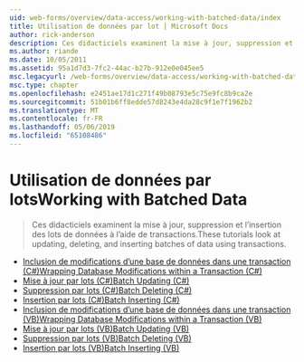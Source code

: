 ```yaml
---
uid: web-forms/overview/data-access/working-with-batched-data/index
title: Utilisation de données par lot | Microsoft Docs
author: rick-anderson
description: Ces didacticiels examinent la mise à jour, suppression et l’insertion des lots de données à l’aide de transactions.
ms.author: riande
ms.date: 10/05/2011
ms.assetid: 95a1d7d3-7fc2-44ac-b27b-912e0e045ee5
msc.legacyurl: /web-forms/overview/data-access/working-with-batched-data
msc.type: chapter
ms.openlocfilehash: e2451ae17d1c271f49b08793e5c75e9fc8b9ca2e
ms.sourcegitcommit: 51b01b6ff8edde57d8243e4da28c9f1e7f1962b2
ms.translationtype: MT
ms.contentlocale: fr-FR
ms.lasthandoff: 05/06/2019
ms.locfileid: "65108486"
---
```

# <a name="working-with-batched-data"></a><span data-ttu-id="34827-103">Utilisation de données par lots</span><span class="sxs-lookup"><span data-stu-id="34827-103">Working with Batched Data</span></span>

> <span data-ttu-id="34827-104">Ces didacticiels examinent la mise à jour, suppression et l’insertion des lots de données à l’aide de transactions.</span><span class="sxs-lookup"><span data-stu-id="34827-104">These tutorials look at updating, deleting, and inserting batches of data using transactions.</span></span>

- [<span data-ttu-id="34827-105">Inclusion de modifications d’une base de données dans une transaction (C#)</span><span class="sxs-lookup"><span data-stu-id="34827-105">Wrapping Database Modifications within a Transaction (C#)</span></span>](wrapping-database-modifications-within-a-transaction-cs.md)
- [<span data-ttu-id="34827-106">Mise à jour par lots (C#)</span><span class="sxs-lookup"><span data-stu-id="34827-106">Batch Updating (C#)</span></span>](batch-updating-cs.md)
- [<span data-ttu-id="34827-107">Suppression par lots (C#)</span><span class="sxs-lookup"><span data-stu-id="34827-107">Batch Deleting (C#)</span></span>](batch-deleting-cs.md)
- [<span data-ttu-id="34827-108">Insertion par lots (C#)</span><span class="sxs-lookup"><span data-stu-id="34827-108">Batch Inserting (C#)</span></span>](batch-inserting-cs.md)
- [<span data-ttu-id="34827-109">Inclusion de modifications d’une base de données dans une transaction (VB)</span><span class="sxs-lookup"><span data-stu-id="34827-109">Wrapping Database Modifications within a Transaction (VB)</span></span>](wrapping-database-modifications-within-a-transaction-vb.md)
- [<span data-ttu-id="34827-110">Mise à jour par lots (VB)</span><span class="sxs-lookup"><span data-stu-id="34827-110">Batch Updating (VB)</span></span>](batch-updating-vb.md)
- [<span data-ttu-id="34827-111">Suppression par lots (VB)</span><span class="sxs-lookup"><span data-stu-id="34827-111">Batch Deleting (VB)</span></span>](batch-deleting-vb.md)
- [<span data-ttu-id="34827-112">Insertion par lots (VB)</span><span class="sxs-lookup"><span data-stu-id="34827-112">Batch Inserting (VB)</span></span>](batch-inserting-vb.md)

